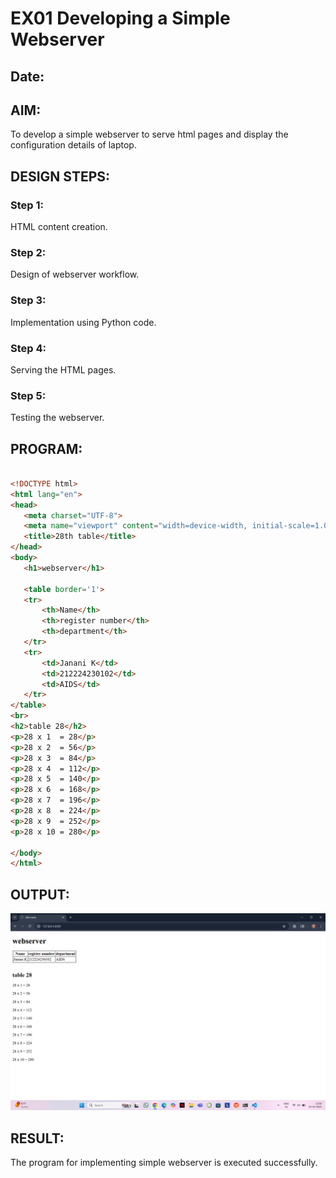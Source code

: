  
# EX01 Developing a Simple Webserver
## Date:

## AIM:
To develop a simple webserver to serve html pages and display the configuration details of laptop.

## DESIGN STEPS:
### Step 1: 
HTML content creation.

### Step 2:
Design of webserver workflow.

### Step 3:
Implementation using Python code.

### Step 4:
Serving the HTML pages.

### Step 5:
Testing the webserver.

## PROGRAM:
 ```html

 <!DOCTYPE html>
<html lang="en">
<head>
    <meta charset="UTF-8">
    <meta name="viewport" content="width=device-width, initial-scale=1.0">
    <title>28th table</title>
</head>
<body>
    <h1>webserver</h1>

    <table border='1'>
    <tr>
        <th>Name</th>
        <th>register number</th>
        <th>department</th>
    </tr>
    <tr>
        <td>Janani K</td>
        <td>212224230102</td>
        <td>AIDS</td>
    </tr>    
</table>
<br>
<h2>table 28</h2>
<p>28 x 1  = 28</p>
<p>28 x 2  = 56</p>
<p>28 x 3  = 84</p>
<p>28 x 4  = 112</p>
<p>28 x 5  = 140</p>
<p>28 x 6  = 168</p>
<p>28 x 7  = 196</p>
<p>28 x 8  = 224</p>
<p>28 x 9  = 252</p>
<p>28 x 10 = 280</p>

</body>
</html>

```

## OUTPUT:
![output](./static/Screenshot%20(98).png)


## RESULT:
The program for implementing simple webserver is executed successfully.
